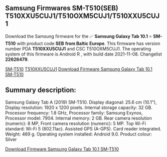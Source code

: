 <h2>Samsung Firmwares SM-T510(SEB) T510XXU5CUJ1/T510OXM5CUJ1/T510XXU5CUJ1</h2>
Download the Samsung firmware for the ✅ <strong>Samsung Galaxy Tab 10.1 </strong> ⭐ <strong>SM-T510</strong> with product code <strong>SEB</strong> <strong> from Baltic Europe</strong>. This firmware has version number PDA <strong>T510XXU5CUJ1</strong> and CSC T510OXM5CUJ1. The operating system of this firmware is Android R , with build date 2021-11-08. Changelist <strong>22626479</strong>.


[SM-T510](https://samfirm.shop/samsung/model/SM-T510)
[T510XXU5CUJ1](https://samfirm.shop/samsung/pda/T510XXU5CUJ1)
[Download Firmware Samsung Galaxy Tab 10.1 SM-T510](https://samfirm.shop/samsung/firmware/472795)
<h2>Summary description:</h2>
<p>Samsung Galaxy Tab A (2019) SM-T510. Display diagonal: 25.6 cm (10.1"), Display resolution: 1920 x 1200 pixels. Internal storage capacity: 32 GB. Processor frequency: 1.8 GHz, Processor family: Samsung Exynos, Processor model: 7904. Internal memory: 2 GB. Rear camera resolution (numeric): 8 MP, Front camera resolution (numeric): 5 MP. Top Wi-Fi standard: Wi-Fi 5 (802.11ac). Assisted GPS (A-GPS). Card reader integrated. Weight: 469 g. Operating system installed: Android 9.0. Product colour: Silver</p>


[Download Firmware Samsung Galaxy Tab 10.1 SM-T510](https://samfirm.shop/samsung/firmware/472795)
